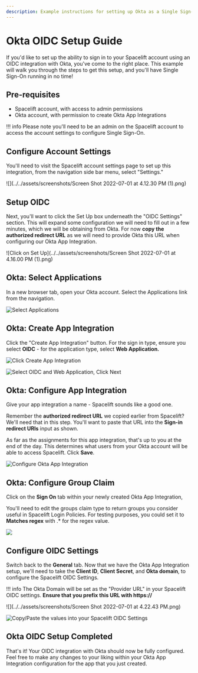 ```yaml
---
description: Example instructions for setting up Okta as a Single Sign-On source via OIDC.
---
```


# Okta OIDC Setup Guide

If you'd like to set up the ability to sign in to your Spacelift account using an OIDC integration with Okta, you've come to the right place. This example will walk you through the steps to get this setup, and you'll have Single Sign-On running in no time!

## Pre-requisites

- Spacelift account, with access to admin permissions
- Okta account, with permission to create Okta App Integrations

!!! info
    Please note you'll need to be an admin on the Spacelift account to access the account settings to configure Single Sign-On.

## Configure Account Settings

You'll need to visit the Spacelift account settings page to set up this integration, from the navigation side bar menu, select "Settings."

![](../../assets/screenshots/Screen Shot 2022-07-01 at 4.12.30 PM (1).png)

## Setup OIDC

Next, you'll want to click the Set Up box underneath the "OIDC Settings" section. This will expand some configuration we will need to fill out in a few minutes, which we will be obtaining from Okta. For now **copy the authorized redirect URL** as we will need to provide Okta this URL when configuring our Okta App Integration.

![Click on Set Up](../../assets/screenshots/Screen Shot 2022-07-01 at 4.16.00 PM (1).png)

## Okta: Select Applications

In a new browser tab, open your Okta account. Select the Applications link from the navigation.

![Select Applications](../../assets/screenshots/2-select-okta-applications.png)

## Okta: Create App Integration

Click the "Create App Integration" button. For the sign in type, ensure you select **OIDC** - for the application type, select **Web Application.**

![Click Create App Integration](../../assets/screenshots/3-create-app-integration.png)

![Select OIDC and Web Application, Click Next](../../assets/screenshots/4-create-app-integration-modal.png)

## Okta: Configure App Integration

Give your app integration a name - Spacelift sounds like a good one.

Remember the **authorized redirect URL** we copied earlier from Spacelift? We'll need that in this step. You'll want to paste that URL into the **Sign-in redirect URIs** input as shown.

As far as the assignments for this app integration, that's up to you at the end of the day. This determines what users from your Okta account will be able to access Spacelift. Click **Save**.

![Configure Okta App Integration](../../assets/screenshots/5-configure-app-integration.png)

## Okta: Configure Group Claim

Click on the **Sign On** tab within your newly created Okta App Integration,

You'll need to edit the groups claim type to return groups you consider useful in Spacelift Login Policies. For testing purposes, you could set it to **Matches regex** with .\* for the regex value.

![](../../assets/screenshots/8-okta-group-claims.png)

## Configure OIDC Settings

Switch back to the **General** tab. Now that we have the Okta App Integration setup, we'll need to take the **Client ID**, **Client Secret**, and **Okta domain**, to configure the Spacelift OIDC Settings.

!!! info
    The Okta Domain will be set as the "Provider URL" in your Spacelift OIDC settings. **Ensure that you prefix this URL with https://**

![](../../assets/screenshots/Screen Shot 2022-07-01 at 4.22.43 PM.png)

![Copy/Paste the values into your Spacelift OIDC Settings](../../assets/screenshots/7-configure-spacelift-oidc-settings-part-2.png)

## Okta OIDC Setup Completed

That's it! Your OIDC integration with Okta should now be fully configured. Feel free to make any changes to your liking within your Okta App Integration configuration for the app that you just created.
